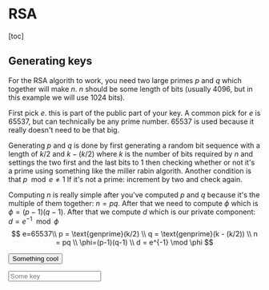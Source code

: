 # RSA

[toc]

## Generating keys

For the RSA algorith to work, you need two large primes $p$ and $q$ which together will make $n$. $n$ should be some length of bits (usually 4096, but in this example we will use 1024 bits).

First pick $e$. this is part of the public part of your key. A common pick for $e$ is $65537$, but can technically be any prime number. $65537$ is used because it really doesn't need to be that big.

Generating $p$ and $q$ is done by first generating a random bit sequence with a length of $k/2$ and $k-(k/2)$ where $k$ is the number of bits required by $n$ and settings the two first and the last bits to 1 then checking whether or not it's a prime using something like the miller rabin algorith. Another condition is that $p \mod e \neq1$ If it's not a prime: increment by two and check again.

Computing $n$ is really simple after you've computed $p$ and $q$ because it's the multiple of them together: $n=pq$. After that we need to compute $\phi$ which is $\phi=(p-1)(q-1)$. After that we compute $d$ which is our private component: $d=e^{-1}\mod \phi$
$$
e=65537\\
p = \text{genprime}(k/2) \\
q = \text{genprime}(k - (k/2)) \\
n = pq \\
\phi=(p-1)(q-1) \\
d = e^{-1} \mod \phi
$$

<button>Something cool</button>

<div>
    <input type="number" placeholder="Some key" />
</div>


